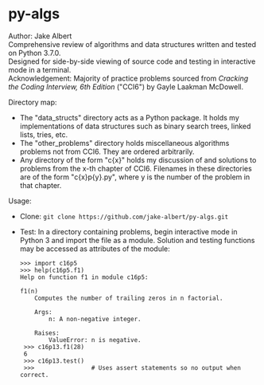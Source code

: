 # py-algs  
Author: Jake Albert  
Comprehensive review of algorithms and data structures written and tested on Python 3.7.0.  
Designed for side-by-side viewing of source code and testing in interactive mode in a terminal.   
Acknowledgement: Majority of practice problems sourced from *Cracking the Coding Interview, 6th Edition* ("CCI6") by Gayle Laakman McDowell.

Directory map:  
  * The "data_structs" directory acts as a Python package. It holds my implementations of data structures such as binary search trees, linked lists, tries, etc.
  * The "other_problems" directory holds miscellaneous algorithms problems not from CCI6. They are ordered arbitrarily.
  * Any directory of the form "c{x}" holds my discussion of and solutions to problems from the x-th chapter of CCI6. Filenames in these directories are of the form "c{x}p{y}.py", where y is the number of the problem in that chapter.

Usage:  
  * Clone: `git clone https://github.com/jake-albert/py-algs.git`
  * Test: In a directory containing problems, begin interactive mode in Python 3 and import the file as a module. Solution and testing functions may be accessed as attributes of the module:  
        
        >>> import c16p5
        >>> help(c16p5.f1)
        Help on function f1 in module c16p5:
        
        f1(n)
            Computes the number of trailing zeros in n factorial.  
            
            Args:
                n: A non-negative integer.
                
            Raises:
                ValueError: n is negative.  
         >>> c16p13.f1(28)  
         6  
         >>> c16p13.test()  
         >>>                # Uses assert statements so no output when correct.
      
